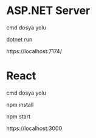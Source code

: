 # ASP.NET Server 

cmd dosya yolu

dotnet run

https://localhost:7174/

# React
cmd dosya yolu

npm install

npm start

https://localhost:3000

